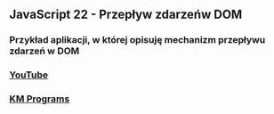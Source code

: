 ## JavaScript 22 - Przepływ zdarzeńw DOM

### Przykład aplikacji, w której opisuję mechanizm przepływu zdarzeń w DOM

### [YouTube](https://youtu.be/IAQneb-jcSo)
### [KM Programs](https://km-programs.pl/)
